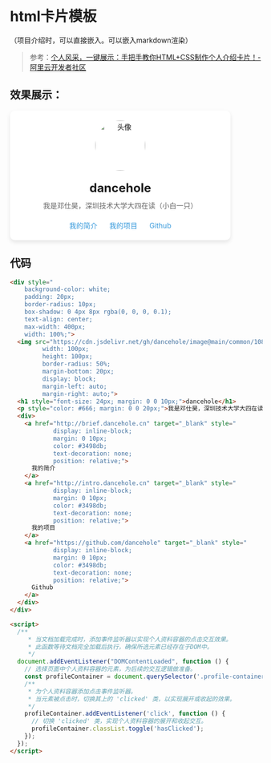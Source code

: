 # html卡片模板

（项目介绍时，可以直接嵌入。可以嵌入markdown渲染）

> 参考：[个人风采，一键展示：手把手教你HTML+CSS制作个人介绍卡片！-阿里云开发者社区](https://developer.aliyun.com/article/1593306)

## 效果展示：

<div style="
    background-color: white;
    padding: 20px;
    border-radius: 10px;
    box-shadow: 0 4px 8px rgba(0, 0, 0, 0.1);
    text-align: center;
    max-width: 400px;
    width: 100%;">
  <img src="https://cdn.jsdelivr.net/gh/dancehole/image@main/common/1080x1080.ico" alt="头像" style="
         width: 100px; 
         height: 100px; 
         border-radius: 50%; 
         margin-bottom: 20px; 
         display: block; 
         margin-left: auto; 
         margin-right: auto;">
  <h1 style="font-size: 24px; margin: 0 0 10px;">dancehole</h1>
  <p style="color: #666; margin: 0 0 20px;">我是邓仕昊，深圳技术大学大四在读（小白一只）</p>
  <div>
    <a href="http://brief.dancehole.cn" target="_blank" style="
            display: inline-block; 
            margin: 0 10px; 
            color: #3498db; 
            text-decoration: none; 
            position: relative;">
      我的简介
    </a>
    <a href="http://intro.dancehole.cn" target="_blank" style="
            display: inline-block; 
            margin: 0 10px; 
            color: #3498db; 
            text-decoration: none; 
            position: relative;">
      我的项目
    </a>
    <a href="https://github.com/dancehole" target="_blank" style="
            display: inline-block; 
            margin: 0 10px; 
            color: #3498db; 
            text-decoration: none; 
            position: relative;">
      Github
    </a>
  </div>
</div>





## 代码

```html
<div style="
    background-color: white;
    padding: 20px;
    border-radius: 10px;
    box-shadow: 0 4px 8px rgba(0, 0, 0, 0.1);
    text-align: center;
    max-width: 400px;
    width: 100%;">
  <img src="https://cdn.jsdelivr.net/gh/dancehole/image@main/common/1080x1080.ico" alt="头像" style="
         width: 100px; 
         height: 100px; 
         border-radius: 50%; 
         margin-bottom: 20px; 
         display: block; 
         margin-left: auto; 
         margin-right: auto;">
  <h1 style="font-size: 24px; margin: 0 0 10px;">dancehole</h1>
  <p style="color: #666; margin: 0 0 20px;">我是邓仕昊，深圳技术大学大四在读（小白一只）</p>
  <div>
    <a href="http://brief.dancehole.cn" target="_blank" style="
            display: inline-block; 
            margin: 0 10px; 
            color: #3498db; 
            text-decoration: none; 
            position: relative;">
      我的简介
    </a>
    <a href="http://intro.dancehole.cn" target="_blank" style="
            display: inline-block; 
            margin: 0 10px; 
            color: #3498db; 
            text-decoration: none; 
            position: relative;">
      我的项目
    </a>
    <a href="https://github.com/dancehole" target="_blank" style="
            display: inline-block; 
            margin: 0 10px; 
            color: #3498db; 
            text-decoration: none; 
            position: relative;">
      Github
    </a>
  </div>
</div>

<script>
  /**
     * 当文档加载完成时，添加事件监听器以实现个人资料容器的点击交互效果。
     * 此函数等待文档完全加载后执行，确保所选元素已经存在于DOM中。
     */
  document.addEventListener("DOMContentLoaded", function () {
    // 选择页面中个人资料容器的元素，为后续的交互逻辑做准备。
    const profileContainer = document.querySelector('.profile-container');
    /**
     * 为个人资料容器添加点击事件监听器。
     * 当元素被点击时，切换其上的 'clicked' 类，以实现展开或收起的效果。
     */
    profileContainer.addEventListener('click', function () {
      // 切换 'clicked' 类，实现个人资料容器的展开和收起交互。
      profileContainer.classList.toggle('hasClicked');
    });
  });
</script>
```





